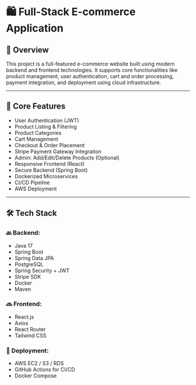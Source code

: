 # 🛍️ Full-Stack E-commerce Application

## 📌 Overview

This project is a full-featured e-commerce website built using modern backend and frontend technologies. It supports core functionalities like product management, user authentication, cart and order processing, payment integration, and deployment using cloud infrastructure.

---

## 🎯 Core Features

- User Authentication (JWT)
- Product Listing & Filtering
- Product Categories
- Cart Management
- Checkout & Order Placement
- Stripe Payment Gateway Integration
- Admin: Add/Edit/Delete Products (Optional)
- Responsive Frontend (React)
- Secure Backend (Spring Boot)
- Dockerized Microservices
- CI/CD Pipeline
- AWS Deployment

---

## 🛠 Tech Stack

### 🔙 Backend:
- Java 17
- Spring Boot
- Spring Data JPA
- PostgreSQL
- Spring Security + JWT
- Stripe SDK
- Docker
- Maven

### 🔜 Frontend:
- React.js
- Axios
- React Router
- Tailwind CSS

### 🚀 Deployment:
- AWS EC2 / S3 / RDS
- GitHub Actions for CI/CD
- Docker Compose


